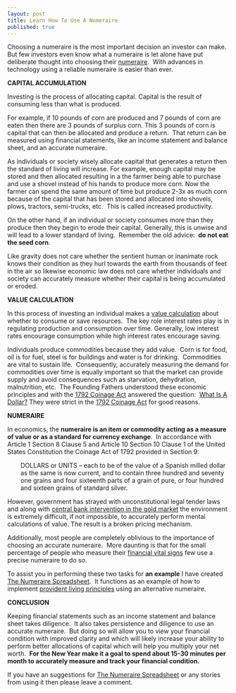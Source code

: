 ```yaml
---
layout: post
title: Learn How To Use A Numeraire
published: true
---
```

<p>Choosing a numeraire is the most important decision an investor can make.  But few investors even know what a numeraire is let alone have put deliberate thought into choosing their <a title="numeraire" href="http://www.runtogold.com/2010/01/numeraire/" target="_blank">numeraire</a>.  With advances in technology using a reliable numeraire is easier than ever.<img src="{{ site.baseurl }}/images/060110.jpg" border="0" alt="" width="1" height="1" /><img src="{{ site.baseurl }}/images/0601101.jpg" border="0" alt="" width="1" height="1" /></p>
<p><strong>CAPITAL ACCUMULATION</strong></p>
<p>Investing is the process of allocating capital.  Capital is the result of consuming less than what is produced.</p>
<p>For example, if 10 pounds of corn are produced and 7 pounds of corn are eaten then there are 3 pounds of surplus corn.  This 3 pounds of corn is capital that can then be allocated and produce a return.  That return can be measured using financial statements, like an income statement and balance sheet, and an accurate numeraire.</p>
<p>As individuals or society wisely allocate capital that generates a return then the standard of living will increase.  For example, enough capital may be stored and then allocated resulting in a the farmer being able to purchase and use a shovel instead of his hands to produce more corn.  Now the farmer can spend the same amount of time but produce 2-3x as much corn because of the capital that has been stored and allocated into shovels, plows, tractors, semi-trucks, etc.  This is called increased productivity.</p>
<p>On the other hand, if an individual or society consumes more than they produce then they begin to erode their capital.  Generally, this is unwise and will lead to a lower standard of living.  Remember the old advice:  <strong>do not eat the seed corn</strong>.</p>
<p>Like gravity does not care whether the sentient human or inanimate rock knows their condition as they hurl towards the earth from thousands of feet in the air so likewise economic law does not care whether individuals and society can accurately measure whether their capital is being accumulated or eroded.</p>
<p><strong>VALUE CALCULATION</strong></p>
<p>In this process of investing an individual makes a <a title="value calculation" href="http://www.runtogold.com/2008/08/value-calculation/" target="_blank">value calculation</a> about whether to consume or save resources.  The key role interest rates play is in regulating production and consumption over time.  Generally, low interest rates encourage consumption while high interest rates encourage saving.</p>
<p>Individuals produce commodities because they add value.  Corn is for food, oil is for fuel, steel is for buildings and water is for drinking.  Commodities are vital to sustain life.  Consequently, accurately measuring the demand for commodities over time is equally important so that the market can provide supply and avoid consequences such as starvation, dehydration, malnutrition, etc.  The Founding Fathers understood these economic principles and with the <a title="coinage act of 1792" href="http://www.runtogold.com/2008/01/1792-coinage-act/" target="_blank">1792 Coinage Act</a> answered the question:  <a title="what is a dollar" href="http://www.runtogold.com/2009/05/define-the-dollar-or-else/" target="_blank">What Is A Dollar?</a> They were strict in the <a title="1792 coinage act" href="http://www.youtube.com/watch?v=yhldj52ZuUU" target="_blank">1792 Coinage Act</a> for good reasons.</p>
<p><strong>NUMERAIRE</strong></p>
<p>In economics, the <strong>numeraire is an item or commodity acting as a measure of value or as a standard for currency exchange</strong>.  In accordance with Article 1 Section 8 Clause 5 and Article 10 Section 10 Clause 1 of the United States Constitution the Coinage Act of 1792 provided in Section 9:</p>
<p style="padding-left: 30px;">DOLLARS or UNITS – each to be of the value of a Spanish milled dollar as the same is now current, and to contain three hundred and seventy one grains and four sixteenth parts of a grain of pure, or four hundred and sixteen grains of standard silver.</p>
<p>However, government has strayed with unconstitutional legal tender laws and along with <a title="central bank intervention gold market" href="http://www.runtogold.com/2005/09/goldrush-21/" target="_blank">central bank intervention in the gold market</a> the environment is extremely difficult, if not impossible, to accurately perform mental calculations of value. The result is a broken pricing mechanism.</p>
<p>Additionally, most people are completely oblivious to the importance of choosing an accurate numeraire.  More daunting is that for the small percentage of people who measure their <a id="aptureLink_aBQc2g8S23" href="http://www.youtube.com/watch?v=BZxySzP_nYA">financial vital signs</a> few use a precise numeraire to do so.</p>
<p>To assist you in performing these two tasks for <strong>an example</strong> I have created <a title="numeraire spreadsheet" href="http://www.runtogold.com/numerairespreadsheet" target="_blank">The Numeraire Spreadsheet</a>.  It functions as an example of how to implement <a title="provident living" href="http://www.runtogold.com/2009/08/provident-living-principles/" target="_blank">provident living principles</a> using an alternative numeraire.</p>
<p><strong>CONCLUSION</strong></p>
<p>Keeping financial statements such as an income statement and balance sheet takes diligence.  It also takes persistence and diligence to use an accurate numeraire.  But doing so will allow you to view your financial condition with improved clarity and which will likely increase your ability to perform better allocations of capital which will help you multiply your net worth.  <strong>For the New Year make it a goal to spend about 15-30 minutes per month to accurately measure and track your financial condition.</strong></p>
<p>If you have an suggestions for <a title="numeraire spreadsheet" href="http://www.runtogold.com/numerairespreadsheet" target="_blank">The Numeraire Spreadsheet</a> or any stories from using it then please leave a comment.</p>
